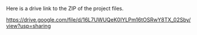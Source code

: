 Here is a drive link to the ZIP of the project files. 

https://drive.google.com/file/d/16L7UWUQeK0IYLPm16tOSRwY8TX_02Sby/view?usp=sharing


